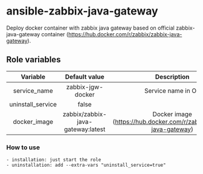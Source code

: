 # ansible-zabbix-java-gateway
Deploy docker container with zabbix java gateway based on official zabbix-java-gateway container (https://hub.docker.com/r/zabbix/zabbix-java-gateway).

## Role variables
| Variable | Default value | Description |
| :---:        |     :---:      |         :---: |  
service_name                    |       zabbix-jgw-docker                       |   Service name in OS
uninstall_service               |       false                                   |
docker_image                    |       zabbix/zabbix-java-gateway:latest       |   Docker image (https://hub.docker.com/r/zabbix/zabbix-java-gateway)

### How to use
    - installation: just start the role
    - uninstallation: add --extra-vars "uninstall_service=true"